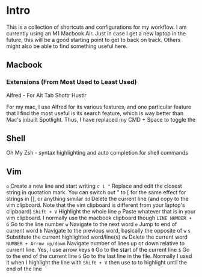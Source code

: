 # Intro

This is a collection of shortcuts and configurations for my workflow. I am currently using an M1 Macbook Air. Just in case I get a new laptop in the future, this will be a good starting point to get to back on track.
Others might also be able to find something useful here.

## Macbook

### Extensions (From Most Used to Least Used)

Alfred - For
Alt Tab
Shottr
Hustlr

For my mac, I use Alfred for its various features, and one particular feature that I find the most useful is its search feature, which is way better than Mac's inbuilt Spotlight. Thus, I have replaced my CMD + Space to toggle the

## Shell

Oh My Zsh - syntax highlighting and auto completion for shell commands

## Vim

`o` Create a new line and start writing
`c i "` Replace and edit the closest string in quotation mark. You can switch out " to [ for the same effect for strings in [], or anything similar
`dd` Delete the current line (and copy to the vim clipboard. Note that the vim clipboard is different from your laptop's clipboard)
`Shift + V` Highlight the whole line
`p` Paste whatever that is in your vim clipboard. I normally use the macbook clipboard though
`LINE NUMBER + G` Go to the line number
`w` Navigate to the next word
`e` Jump to end of current word
`b` Navigate to the previous word, basically the opposite of `w`
`s` Substitute the current highlighted word/line(s)
`dw` Delete the current word
`NUMBER + Arrow up/down` Navigate number of lines up or down relative to current line. Yes, I use arrow keys
`0` Go to the start of the current line
`$` Go to the end of the current line
`G` Go to the last line in the file. Normally I used it when I highlight the line with `Shift + V` then use to to highlight until the end of the line
